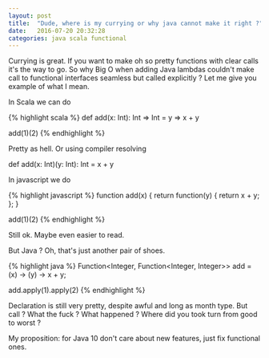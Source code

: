 ```yaml
---
layout: post
title:  "Dude, where is my currying or why java cannot make it right ?"
date:   2016-07-20 20:32:28
categories: java scala functional
---
```


Currying is great. If you want to make oh so pretty functions with clear calls it's the way to go. So why Big O when adding Java lambdas couldn't make call to functional interfaces seamless but called explicitly ? Let me give you example of what I mean.

In Scala we can do 

{% highlight scala %}
def add(x: Int): Int => Int = y => x + y

add(1)(2)
{% endhighlight %}

Pretty as hell.
Or using compiler resolving

def add(x: Int)(y: Int): Int = x + y


In javascript we do

{% highlight javascript %}
function add(x) {
    return function(y) {
        return x + y;
    };
}

add(1)(2)
{% endhighlight %}

Still ok. Maybe even easier to read.

But Java ? Oh, that's just another pair of shoes.

{% highlight java %}
Function<Integer, Function<Integer, Integer>> add = (x) -> (y) -> x + y;

add.apply(1).apply(2)
{% endhighlight %}

Declaration is still very pretty, despite awful and long as month type. But call ? What the fuck ? What happened ? Where did you took turn from good to worst ?

My proposition: for Java 10 don't care about new features, just fix functional ones.
